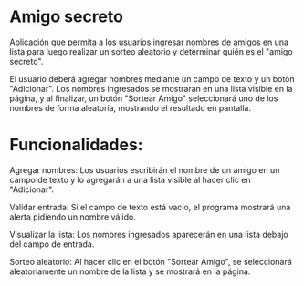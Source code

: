 # Amigo secreto

Aplicación que permita a los usuarios ingresar nombres 
de amigos en una lista para luego realizar un sorteo 
aleatorio y determinar quién es el "amigo secreto".

El usuario deberá agregar nombres mediante un campo de texto y 
un botón "Adicionar". Los nombres ingresados se mostrarán 
en una lista visible en la página, y al finalizar, 
un botón "Sortear Amigo" seleccionará uno de los nombres
 de forma aleatoria, mostrando el resultado en pantalla.

# Funcionalidades:

Agregar nombres: Los usuarios escribirán el nombre de un
amigo en un campo de texto y lo agregarán a una lista visible al 
hacer clic en "Adicionar".

Validar entrada: Si el campo de texto 
está vacío, el programa mostrará una alerta pidiendo un nombre válido.

Visualizar la lista: Los nombres ingresados aparecerán
 en una lista debajo del campo de entrada.

Sorteo aleatorio: Al hacer clic en el botón "Sortear Amigo",
se seleccionará aleatoriamente un nombre de la lista y 
se mostrará en la página.
